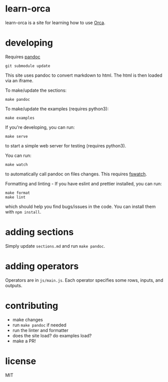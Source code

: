 # learn-orca

learn-orca is a site for learning how to use [Orca](https://github.com/hundredrabbits/Orca).

# developing

Requires [pandoc](https://pandoc.org)

```
git submodule update
```

This site uses pandoc to convert markdown to html. The html is then loaded via an iframe.

To make/update the sections:
```
make pandoc
```

To make/update the examples (requires python3):
```
make examples
```

If you're developing, you can run:
```
make serve
```
to start a simple web server for testing (requires python3).

You can run:
```
make watch
```
to automatically call pandoc on files changes. This requires [fswatch](https://github.com/emcrisostomo/fswatch).

Formatting and linting - If you have eslint and prettier installed, you can run:
```
make format
make lint
```
which should help you find bugs/issues in the code.
You can install them with `npm install`.

# adding sections

Simply update `sections.md` and run `make pandoc`.

# adding operators

Operators are in `js/main.js`. Each operator specifies some rows, inputs, and outputs.

# contributing

* make changes
* run `make pandoc` if needed
* run the linter and formatter
* does the site load? do examples load?
* make a PR!


# license

MIT
